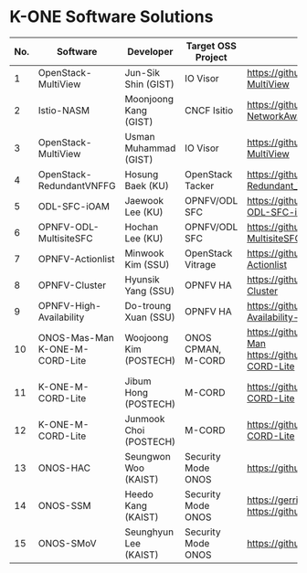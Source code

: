# K-ONE Software Solutions

No. | Software | Developer | Target OSS Project | Github Repository | 
----|----------|-----------|--------------------|-------------------|
1| OpenStack-MultiView | Jun-Sik Shin (GIST) | IO Visor | https://github.com/K-OpenNet/OpenStack-MultiView |
2| Istio-NASM | Moonjoong Kang (GIST) | CNCF Isitio | https://github.com/K-OpenNet/Istio-NetworkAwareServiceMesh |
3| OpenStack-MultiView | Usman Muhammad (GIST) | IO Visor | https://github.com/K-OpenNet/OpenStack-MultiView |
4| OpenStack-RedundantVNFFG | Hosung Baek (KU) | OpenStack Tacker | https://github.com/K-OpenNet/OpenStack-Redundant_VNFFG |
5| ODL-SFC-iOAM | Jaewook Lee (KU) | OPNFV/ODL SFC | https://github.com/K-OpenNet/KU-OPNFV-ODL-SFC-iOAM |
6| OPNFV-ODL-MultisiteSFC | Hochan Lee (KU) | OPNFV/ODL SFC | https://github.com/K-OpenNet/OPNFV-ODL-MultisiteSFC |
7| OPNFV-Actionlist | Minwook Kim (SSU) | OpenStack Vitrage | https://github.com/K-OpenNet/OPNFV-Actionlist |
8| OPNFV-Cluster | Hyunsik Yang (SSU) | OPNFV HA | https://github.com/K-OpenNet/OPNFV-Cluster |
9| OPNFV-High-Availability | Do-troung Xuan (SSU) | OPNFV HA | https://github.com/K-OpenNet/OPNFV-High-Availability- |
10| ONOS-Mas-Man<br>K-ONE-M-CORD-Lite | Woojoong Kim (POSTECH) | ONOS CPMAN, M-CORD| https://github.com/K-OpenNet/ONOS-MAS-Man<br>https://github.com/K-OpenNet/K-ONE-M-CORD-Lite |
11| K-ONE-M-CORD-Lite | Jibum Hong (POSTECH) | M-CORD | https://github.com/K-OpenNet/K-ONE-M-CORD-Lite |
12| K-ONE-M-CORD-Lite | Junmook Choi (POSTECH) | M-CORD | https://github.com/K-OpenNet/K-ONE-M-CORD-Lite |
13| ONOS-HAC | Seungwon Woo (KAIST) | Security Mode ONOS | https://github.com/K-OpenNet/ONOS-HAC |
14| ONOS-SSM | Heedo Kang (KAIST) | Security Mode ONOS | https://gerrit.onosproject.org/#/q/Heedo+Kang<br>https://github.com/K-OpenNet/ONOS-SSM |
15| ONOS-SMoV | Seunghyun Lee (KAIST) | Security Mode ONOS | https://github.com/K-OpenNet/ONOS-SMoV |

